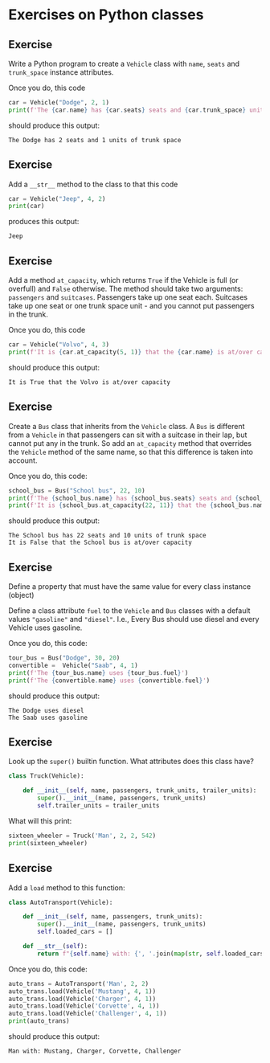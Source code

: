 
# Exercises on Python classes


## Exercise

Write a Python program to create a `Vehicle` class with `name`, `seats` and `trunk_space` instance attributes.

Once you do, this code

<!-- 
```python
class Vehicle:

    def __init__(self, name, seats, trunk_space):
        self.name = name
        self.seats = seats
        self.trunk_space = trunk_space

``` -->

```python
car = Vehicle("Dodge", 2, 1)
print(f'The {car.name} has {car.seats} seats and {car.trunk_space} units of trunk space')
```

should produce this output:

    The Dodge has 2 seats and 1 units of trunk space


## Exercise

Add a `__str__` method to the class to that this code

```python
car = Vehicle("Jeep", 4, 2)
print(car)
```

produces this output:

    Jeep

## Exercise

Add a method  `at_capacity`, which returns `True` if the Vehicle is full (or overfull) and `False` otherwise. The method should take two arguments: `passengers` and `suitcases`. Passengers take up one seat each. Suitcases take up one seat or one trunk space unit - and you cannot put passengers in the trunk.

<!-- 
```python
class Vehicle:

    fuel = 'gasoline'

    def __init__(self, name, seats, trunk_space):
        self.name = name
        self.seats = seats
        self.trunk_space = trunk_space

    def __str__(self):
        return self.name

    def at_capacity(self, people, suitcases):
        seats_left = self.seats - people
        trunk_units_left = self.trunk_space - suitcases
        return seats_left < 0 or seats_left + trunk_units_left < 0

class Bus(Vehicle):

    fuel = 'diesel'

    def at_capacity(self, people, suitcases):
        return people > self.seats or suitcases > self.seats

``` -->

Once you do, this code

```python
car = Vehicle("Volvo", 4, 3)
print(f'It is {car.at_capacity(5, 1)} that the {car.name} is at/over capacity')
```

should produce this output:

    It is True that the Volvo is at/over capacity


## Exercise

Create a `Bus` class that inherits from the `Vehicle` class. A `Bus` is different from a `Vehicle` in that passengers can sit with a suitcase in their lap, but cannot put any in the trunk. So add an `at_capacity` method that overrides the `Vehicle` method of the same name, so that this difference is taken into account.

Once you do, this code:

```python
school_bus = Bus("School bus", 22, 10)
print(f'The {school_bus.name} has {school_bus.seats} seats and {school_bus.trunk_space} units of trunk space')
print(f'It is {school_bus.at_capacity(22, 11)} that the {school_bus.name} is at/over capacity')
```

should produce this output:

    The School bus has 22 seats and 10 units of trunk space
    It is False that the School bus is at/over capacity


## Exercise

Define a property that must have the same value for every class instance (object)

Define a class attribute `fuel` to the `Vehicle` and `Bus` classes with a default values `"gasoline"` and `"diesel"`. I.e., Every Bus should use diesel and every Vehicle uses gasoline.

Once you do, this code:

```python
tour_bus = Bus("Dodge", 30, 20)
convertible =  Vehicle("Saab", 4, 1)
print(f'The {tour_bus.name} uses {tour_bus.fuel}')
print(f'The {convertible.name} uses {convertible.fuel}')

```

should produce this output:

    The Dodge uses diesel
    The Saab uses gasoline

## Exercise

Look up the `super()` builtin function. What attributes does this class have?

```python
class Truck(Vehicle):

    def __init__(self, name, passengers, trunk_units, trailer_units):
        super().__init__(name, passengers, trunk_units)
        self.trailer_units = trailer_units
```

What will this print:

```python
sixteen_wheeler = Truck('Man', 2, 2, 542)
print(sixteen_wheeler)
```

## Exercise

Add a `load` method to this function:

<!-- 
```python
class AutoTransport(Vehicle):

    def __init__(self, name, passengers, trunk_units):
        super().__init__(name, passengers, trunk_units)
        self.loaded_cars = []

    def __str__(self):
        return f"{self.name} with: {', '.join(map(str, self.loaded_cars))}"

    def load(self, car):
        self.loaded_cars.append(car)
```
 -->

```python
class AutoTransport(Vehicle):

    def __init__(self, name, passengers, trunk_units):
        super().__init__(name, passengers, trunk_units)
        self.loaded_cars = []

    def __str__(self):
        return f"{self.name} with: {', '.join(map(str, self.loaded_cars))}"
```

Once you do, this code:

```python
auto_trans = AutoTransport('Man', 2, 2)
auto_trans.load(Vehicle('Mustang', 4, 1))
auto_trans.load(Vehicle('Charger', 4, 1))
auto_trans.load(Vehicle('Corvette', 4, 1))
auto_trans.load(Vehicle('Challenger', 4, 1))
print(auto_trans)

```

should produce this output:

    Man with: Mustang, Charger, Corvette, Challenger





[command-line-ex]: https://github.com/birc-ctib/command-lines-and-pipes
[intro-to-github-ex]: https://github.com/birc-ctib/intro-to-git-and-github

[w02-prog-ex]: https://github.com/birc-ctib/basic-python
[w02-commandline-ex]: https://github.com/birc-ctib/command-line-python

[w03-merge-ex]: https://github.com/birc-ctib/merging
[w03-guessing-ex]: https://github.com/birc-ctib/guessing
[w03-base-ex]: https://github.com/birc-ctib/changing-base
[w03-sieve-ex]: https://github.com/birc-ctib/sieve
[w03-substring-ex]: https://github.com/birc-ctib/lis
[w03-powerset-ex]: https://github.com/birc-ctib/powerset
[w03-subseq-ex]: https://github.com/birc-ctib/liseq

[w05-bucket-ex]: https://github.com/birc-ctib/bucket-sort

[w06-simple-funcs-ex]: https://github.com/birc-ctib/simple-funcs
[w06-kmers-ex]: https://github.com/birc-ctib/kmer
[w06-codon-ex]: https://github.com/birc-ctib/codon-translation
[w06-reduce-ex]: https://github.com/birc-ctib/reduce

[w07-lists-ex]: https://github.com/birc-ctib/lists-and-recursion

[w09-mm-ex]: https://github.com/birc-ctib/markov

[w11-sllists-ex]: https://github.com/birc-ctib/singly-linked-lists
[w11-dllists-ex]: https://github.com/birc-ctib/doubly-linked-lists

[w12-list-set-ex]: https://github.com/birc-ctib/list-set
[w12-search-tree-set-ex]: https://github.com/birc-ctib/st-balance-1
[w12-hash-table-ex]: https://github.com/birc-ctib/hash-set

[w13-linked-list-stack-ex]: https://github.com/birc-ctib/linked-list-stack
[w13-newick-ex]: https://github.com/birc-ctib/newick
[w13-dllist-queue-ex]: https://github.com/birc-ctib/linked-list-queue

[w14-huffmann-ex]: https://github.com/birc-ctib/huffman
[w14-prim-ex]: https://github.com/birc-ctib/prim
[w14-search-tree-pqueue-ex]: https://github.com/birc-ctib/st-pqueue
[w14-leftist-heap-ex]: https://github.com/birc-ctib/leftist
[w14-binary-heap-ex]: https://github.com/birc-ctib/binary-heap
[w14-heap-sort-ex]: https://github.com/birc-ctib/heap-sort
